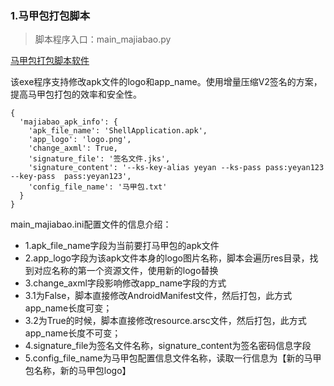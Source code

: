 ### 1.马甲包打包脚本

> 脚本程序入口：main_majiabao.py

[马甲包打包脚本软件](马甲包打包软件)

该exe程序支持修改apk文件的logo和app_name。使用增量压缩V2签名的方案，提高马甲包打包的效率和安全性。

```
{
  'majiabao_apk_info': {
    'apk_file_name': 'ShellApplication.apk',
    'app_logo': 'logo.png',
    'change_axml': True,
    'signature_file': '签名文件.jks',
    'signature_content': '--ks-key-alias yeyan --ks-pass pass:yeyan123 --key-pass  pass:yeyan123',
    'config_file_name': '马甲包.txt'
  }
}
```

main_majiabao.ini配置文件的信息介绍：

- 1.apk_file_name字段为当前要打马甲包的apk文件
- 2.app_logo字段为该apk文件本身的logo图片名称，脚本会遍历res目录，找到对应名称的第一个资源文件，使用新的logo替换
- 3.change_axml字段影响修改app_name字段的方式
- 3.1为False，脚本直接修改AndroidManifest文件，然后打包，此方式app_name长度可变；
- 3.2为True的时候，脚本直接修改resource.arsc文件，然后打包，此方式app_name长度不可变；
- 4.signature_file为签名文件名称，signature_content为签名密码信息字段
- 5.config_file_name为马甲包配置信息文件名称，读取一行信息为【新的马甲包名称，新的马甲包logo】

